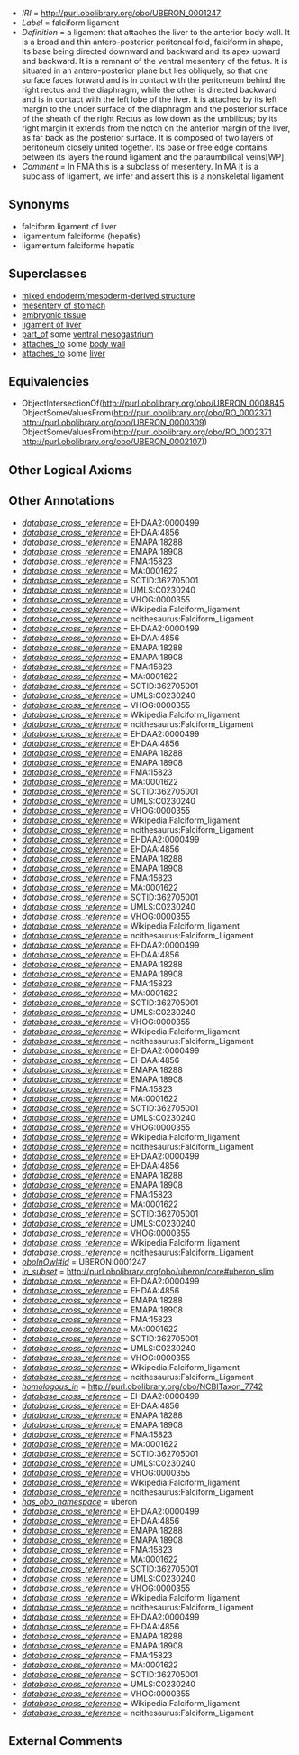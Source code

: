  * *IRI* = http://purl.obolibrary.org/obo/UBERON_0001247
 * *Label* = falciform ligament
 * *Definition* = a ligament that attaches the liver to the anterior body wall. It is a broad and thin antero-posterior peritoneal fold, falciform in shape, its base being directed downward and backward and its apex upward and backward. It is a remnant of the ventral mesentery of the fetus. It is situated in an antero-posterior plane but lies obliquely, so that one surface faces forward and is in contact with the peritoneum behind the right rectus and the diaphragm, while the other is directed backward and is in contact with the left lobe of the liver. It is attached by its left margin to the under surface of the diaphragm and the posterior surface of the sheath of the right Rectus as low down as the umbilicus; by its right margin it extends from the notch on the anterior margin of the liver, as far back as the posterior surface. It is composed of two layers of peritoneum closely united together. Its base or free edge contains between its layers the round ligament and the paraumbilical veins[WP].
 * *Comment* = In FMA this is a subclass of mesentery. In MA it is a subclass of ligament, we infer and assert this is a nonskeletal ligament

## Synonyms

 * falciform ligament of liver
 * ligamentum falciforme (hepatis)
 * ligamentum falciforme hepatis

## Superclasses

 * [mixed endoderm/mesoderm-derived structure](../../UBERON/77/UBERON_0000077.md)
 * [mesentery of stomach](../../UBERON/81/UBERON_0003281.md)
 * [embryonic tissue](../../UBERON/91/UBERON_0005291.md)
 * [ligament of liver](../../UBERON/39/UBERON_0013139.md)
 * [part_of](../../BFO/50/BFO_0000050.md) some [ventral mesogastrium](../../UBERON/26/UBERON_0005626.md)
 * [attaches_to](../../RO/71/RO_0002371.md) some [body wall](../../UBERON/09/UBERON_0000309.md)
 * [attaches_to](../../RO/71/RO_0002371.md) some [liver](../../UBERON/07/UBERON_0002107.md)

## Equivalencies

 * ObjectIntersectionOf(<http://purl.obolibrary.org/obo/UBERON_0008845> ObjectSomeValuesFrom(<http://purl.obolibrary.org/obo/RO_0002371> <http://purl.obolibrary.org/obo/UBERON_0000309>) ObjectSomeValuesFrom(<http://purl.obolibrary.org/obo/RO_0002371> <http://purl.obolibrary.org/obo/UBERON_0002107>))

## Other Logical Axioms


## Other Annotations

 * *[database_cross_reference](../../ef/oboInOwl#hasDbXref.md)* = EHDAA2:0000499
 * *[database_cross_reference](../../ef/oboInOwl#hasDbXref.md)* = EHDAA:4856
 * *[database_cross_reference](../../ef/oboInOwl#hasDbXref.md)* = EMAPA:18288
 * *[database_cross_reference](../../ef/oboInOwl#hasDbXref.md)* = EMAPA:18908
 * *[database_cross_reference](../../ef/oboInOwl#hasDbXref.md)* = FMA:15823
 * *[database_cross_reference](../../ef/oboInOwl#hasDbXref.md)* = MA:0001622
 * *[database_cross_reference](../../ef/oboInOwl#hasDbXref.md)* = SCTID:362705001
 * *[database_cross_reference](../../ef/oboInOwl#hasDbXref.md)* = UMLS:C0230240
 * *[database_cross_reference](../../ef/oboInOwl#hasDbXref.md)* = VHOG:0000355
 * *[database_cross_reference](../../ef/oboInOwl#hasDbXref.md)* = Wikipedia:Falciform_ligament
 * *[database_cross_reference](../../ef/oboInOwl#hasDbXref.md)* = ncithesaurus:Falciform_Ligament
 * *[database_cross_reference](../../ef/oboInOwl#hasDbXref.md)* = EHDAA2:0000499
 * *[database_cross_reference](../../ef/oboInOwl#hasDbXref.md)* = EHDAA:4856
 * *[database_cross_reference](../../ef/oboInOwl#hasDbXref.md)* = EMAPA:18288
 * *[database_cross_reference](../../ef/oboInOwl#hasDbXref.md)* = EMAPA:18908
 * *[database_cross_reference](../../ef/oboInOwl#hasDbXref.md)* = FMA:15823
 * *[database_cross_reference](../../ef/oboInOwl#hasDbXref.md)* = MA:0001622
 * *[database_cross_reference](../../ef/oboInOwl#hasDbXref.md)* = SCTID:362705001
 * *[database_cross_reference](../../ef/oboInOwl#hasDbXref.md)* = UMLS:C0230240
 * *[database_cross_reference](../../ef/oboInOwl#hasDbXref.md)* = VHOG:0000355
 * *[database_cross_reference](../../ef/oboInOwl#hasDbXref.md)* = Wikipedia:Falciform_ligament
 * *[database_cross_reference](../../ef/oboInOwl#hasDbXref.md)* = ncithesaurus:Falciform_Ligament
 * *[database_cross_reference](../../ef/oboInOwl#hasDbXref.md)* = EHDAA2:0000499
 * *[database_cross_reference](../../ef/oboInOwl#hasDbXref.md)* = EHDAA:4856
 * *[database_cross_reference](../../ef/oboInOwl#hasDbXref.md)* = EMAPA:18288
 * *[database_cross_reference](../../ef/oboInOwl#hasDbXref.md)* = EMAPA:18908
 * *[database_cross_reference](../../ef/oboInOwl#hasDbXref.md)* = FMA:15823
 * *[database_cross_reference](../../ef/oboInOwl#hasDbXref.md)* = MA:0001622
 * *[database_cross_reference](../../ef/oboInOwl#hasDbXref.md)* = SCTID:362705001
 * *[database_cross_reference](../../ef/oboInOwl#hasDbXref.md)* = UMLS:C0230240
 * *[database_cross_reference](../../ef/oboInOwl#hasDbXref.md)* = VHOG:0000355
 * *[database_cross_reference](../../ef/oboInOwl#hasDbXref.md)* = Wikipedia:Falciform_ligament
 * *[database_cross_reference](../../ef/oboInOwl#hasDbXref.md)* = ncithesaurus:Falciform_Ligament
 * *[database_cross_reference](../../ef/oboInOwl#hasDbXref.md)* = EHDAA2:0000499
 * *[database_cross_reference](../../ef/oboInOwl#hasDbXref.md)* = EHDAA:4856
 * *[database_cross_reference](../../ef/oboInOwl#hasDbXref.md)* = EMAPA:18288
 * *[database_cross_reference](../../ef/oboInOwl#hasDbXref.md)* = EMAPA:18908
 * *[database_cross_reference](../../ef/oboInOwl#hasDbXref.md)* = FMA:15823
 * *[database_cross_reference](../../ef/oboInOwl#hasDbXref.md)* = MA:0001622
 * *[database_cross_reference](../../ef/oboInOwl#hasDbXref.md)* = SCTID:362705001
 * *[database_cross_reference](../../ef/oboInOwl#hasDbXref.md)* = UMLS:C0230240
 * *[database_cross_reference](../../ef/oboInOwl#hasDbXref.md)* = VHOG:0000355
 * *[database_cross_reference](../../ef/oboInOwl#hasDbXref.md)* = Wikipedia:Falciform_ligament
 * *[database_cross_reference](../../ef/oboInOwl#hasDbXref.md)* = ncithesaurus:Falciform_Ligament
 * *[database_cross_reference](../../ef/oboInOwl#hasDbXref.md)* = EHDAA2:0000499
 * *[database_cross_reference](../../ef/oboInOwl#hasDbXref.md)* = EHDAA:4856
 * *[database_cross_reference](../../ef/oboInOwl#hasDbXref.md)* = EMAPA:18288
 * *[database_cross_reference](../../ef/oboInOwl#hasDbXref.md)* = EMAPA:18908
 * *[database_cross_reference](../../ef/oboInOwl#hasDbXref.md)* = FMA:15823
 * *[database_cross_reference](../../ef/oboInOwl#hasDbXref.md)* = MA:0001622
 * *[database_cross_reference](../../ef/oboInOwl#hasDbXref.md)* = SCTID:362705001
 * *[database_cross_reference](../../ef/oboInOwl#hasDbXref.md)* = UMLS:C0230240
 * *[database_cross_reference](../../ef/oboInOwl#hasDbXref.md)* = VHOG:0000355
 * *[database_cross_reference](../../ef/oboInOwl#hasDbXref.md)* = Wikipedia:Falciform_ligament
 * *[database_cross_reference](../../ef/oboInOwl#hasDbXref.md)* = ncithesaurus:Falciform_Ligament
 * *[database_cross_reference](../../ef/oboInOwl#hasDbXref.md)* = EHDAA2:0000499
 * *[database_cross_reference](../../ef/oboInOwl#hasDbXref.md)* = EHDAA:4856
 * *[database_cross_reference](../../ef/oboInOwl#hasDbXref.md)* = EMAPA:18288
 * *[database_cross_reference](../../ef/oboInOwl#hasDbXref.md)* = EMAPA:18908
 * *[database_cross_reference](../../ef/oboInOwl#hasDbXref.md)* = FMA:15823
 * *[database_cross_reference](../../ef/oboInOwl#hasDbXref.md)* = MA:0001622
 * *[database_cross_reference](../../ef/oboInOwl#hasDbXref.md)* = SCTID:362705001
 * *[database_cross_reference](../../ef/oboInOwl#hasDbXref.md)* = UMLS:C0230240
 * *[database_cross_reference](../../ef/oboInOwl#hasDbXref.md)* = VHOG:0000355
 * *[database_cross_reference](../../ef/oboInOwl#hasDbXref.md)* = Wikipedia:Falciform_ligament
 * *[database_cross_reference](../../ef/oboInOwl#hasDbXref.md)* = ncithesaurus:Falciform_Ligament
 * *[database_cross_reference](../../ef/oboInOwl#hasDbXref.md)* = EHDAA2:0000499
 * *[database_cross_reference](../../ef/oboInOwl#hasDbXref.md)* = EHDAA:4856
 * *[database_cross_reference](../../ef/oboInOwl#hasDbXref.md)* = EMAPA:18288
 * *[database_cross_reference](../../ef/oboInOwl#hasDbXref.md)* = EMAPA:18908
 * *[database_cross_reference](../../ef/oboInOwl#hasDbXref.md)* = FMA:15823
 * *[database_cross_reference](../../ef/oboInOwl#hasDbXref.md)* = MA:0001622
 * *[database_cross_reference](../../ef/oboInOwl#hasDbXref.md)* = SCTID:362705001
 * *[database_cross_reference](../../ef/oboInOwl#hasDbXref.md)* = UMLS:C0230240
 * *[database_cross_reference](../../ef/oboInOwl#hasDbXref.md)* = VHOG:0000355
 * *[database_cross_reference](../../ef/oboInOwl#hasDbXref.md)* = Wikipedia:Falciform_ligament
 * *[database_cross_reference](../../ef/oboInOwl#hasDbXref.md)* = ncithesaurus:Falciform_Ligament
 * *[oboInOwl#id](../../id/oboInOwl#id.md)* = UBERON:0001247
 * *[in_subset](../../et/oboInOwl#inSubset.md)* = http://purl.obolibrary.org/obo/uberon/core#uberon_slim
 * *[database_cross_reference](../../ef/oboInOwl#hasDbXref.md)* = EHDAA2:0000499
 * *[database_cross_reference](../../ef/oboInOwl#hasDbXref.md)* = EHDAA:4856
 * *[database_cross_reference](../../ef/oboInOwl#hasDbXref.md)* = EMAPA:18288
 * *[database_cross_reference](../../ef/oboInOwl#hasDbXref.md)* = EMAPA:18908
 * *[database_cross_reference](../../ef/oboInOwl#hasDbXref.md)* = FMA:15823
 * *[database_cross_reference](../../ef/oboInOwl#hasDbXref.md)* = MA:0001622
 * *[database_cross_reference](../../ef/oboInOwl#hasDbXref.md)* = SCTID:362705001
 * *[database_cross_reference](../../ef/oboInOwl#hasDbXref.md)* = UMLS:C0230240
 * *[database_cross_reference](../../ef/oboInOwl#hasDbXref.md)* = VHOG:0000355
 * *[database_cross_reference](../../ef/oboInOwl#hasDbXref.md)* = Wikipedia:Falciform_ligament
 * *[database_cross_reference](../../ef/oboInOwl#hasDbXref.md)* = ncithesaurus:Falciform_Ligament
 * *[homologous_in](../../core#homologous/in/core#homologous_in.md)* = http://purl.obolibrary.org/obo/NCBITaxon_7742
 * *[database_cross_reference](../../ef/oboInOwl#hasDbXref.md)* = EHDAA2:0000499
 * *[database_cross_reference](../../ef/oboInOwl#hasDbXref.md)* = EHDAA:4856
 * *[database_cross_reference](../../ef/oboInOwl#hasDbXref.md)* = EMAPA:18288
 * *[database_cross_reference](../../ef/oboInOwl#hasDbXref.md)* = EMAPA:18908
 * *[database_cross_reference](../../ef/oboInOwl#hasDbXref.md)* = FMA:15823
 * *[database_cross_reference](../../ef/oboInOwl#hasDbXref.md)* = MA:0001622
 * *[database_cross_reference](../../ef/oboInOwl#hasDbXref.md)* = SCTID:362705001
 * *[database_cross_reference](../../ef/oboInOwl#hasDbXref.md)* = UMLS:C0230240
 * *[database_cross_reference](../../ef/oboInOwl#hasDbXref.md)* = VHOG:0000355
 * *[database_cross_reference](../../ef/oboInOwl#hasDbXref.md)* = Wikipedia:Falciform_ligament
 * *[database_cross_reference](../../ef/oboInOwl#hasDbXref.md)* = ncithesaurus:Falciform_Ligament
 * *[has_obo_namespace](../../ce/oboInOwl#hasOBONamespace.md)* = uberon
 * *[database_cross_reference](../../ef/oboInOwl#hasDbXref.md)* = EHDAA2:0000499
 * *[database_cross_reference](../../ef/oboInOwl#hasDbXref.md)* = EHDAA:4856
 * *[database_cross_reference](../../ef/oboInOwl#hasDbXref.md)* = EMAPA:18288
 * *[database_cross_reference](../../ef/oboInOwl#hasDbXref.md)* = EMAPA:18908
 * *[database_cross_reference](../../ef/oboInOwl#hasDbXref.md)* = FMA:15823
 * *[database_cross_reference](../../ef/oboInOwl#hasDbXref.md)* = MA:0001622
 * *[database_cross_reference](../../ef/oboInOwl#hasDbXref.md)* = SCTID:362705001
 * *[database_cross_reference](../../ef/oboInOwl#hasDbXref.md)* = UMLS:C0230240
 * *[database_cross_reference](../../ef/oboInOwl#hasDbXref.md)* = VHOG:0000355
 * *[database_cross_reference](../../ef/oboInOwl#hasDbXref.md)* = Wikipedia:Falciform_ligament
 * *[database_cross_reference](../../ef/oboInOwl#hasDbXref.md)* = ncithesaurus:Falciform_Ligament
 * *[database_cross_reference](../../ef/oboInOwl#hasDbXref.md)* = EHDAA2:0000499
 * *[database_cross_reference](../../ef/oboInOwl#hasDbXref.md)* = EHDAA:4856
 * *[database_cross_reference](../../ef/oboInOwl#hasDbXref.md)* = EMAPA:18288
 * *[database_cross_reference](../../ef/oboInOwl#hasDbXref.md)* = EMAPA:18908
 * *[database_cross_reference](../../ef/oboInOwl#hasDbXref.md)* = FMA:15823
 * *[database_cross_reference](../../ef/oboInOwl#hasDbXref.md)* = MA:0001622
 * *[database_cross_reference](../../ef/oboInOwl#hasDbXref.md)* = SCTID:362705001
 * *[database_cross_reference](../../ef/oboInOwl#hasDbXref.md)* = UMLS:C0230240
 * *[database_cross_reference](../../ef/oboInOwl#hasDbXref.md)* = VHOG:0000355
 * *[database_cross_reference](../../ef/oboInOwl#hasDbXref.md)* = Wikipedia:Falciform_ligament
 * *[database_cross_reference](../../ef/oboInOwl#hasDbXref.md)* = ncithesaurus:Falciform_Ligament

## External Comments

